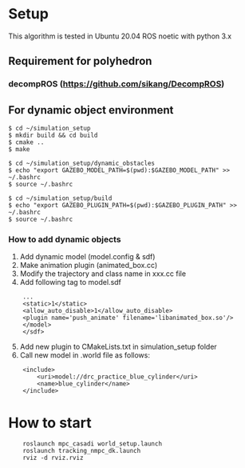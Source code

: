 # Setup
This algorithm is tested in Ubuntu 20.04 ROS noetic with python 3.x

## Requirement for polyhedron
### decompROS (https://github.com/sikang/DecompROS)

## For dynamic object environment

```
$ cd ~/simulation_setup
$ mkdir build && cd build
$ cmake ..
$ make

$ cd ~/simulation_setup/dynamic_obstacles
$ echo "export GAZEBO_MODEL_PATH=$(pwd):$GAZEBO_MODEL_PATH" >> ~/.bashrc
$ source ~/.bashrc

$ cd ~/simulation_setup/build
$ echo "export GAZEBO_PLUGIN_PATH=$(pwd):$GAZEBO_PLUGIN_PATH" >> ~/.bashrc
$ source ~/.bashrc
```

### How to add dynamic objects

1. Add dynamic model (model.config & sdf)
2. Make animation plugin (animated_box.cc)
3. Modify the trajectory and class name in xxx.cc file
4. Add following tag to model.sdf
```
    ...
    <static>1</static>
    <allow_auto_disable>1</allow_auto_disable>
    <plugin name='push_animate' filename='libanimated_box.so'/>
    </model>
    </sdf>
```
5. Add new plugin to CMakeLists.txt in simulation_setup folder
6. Call new model in .world file as follows:

```
    <include>
        <uri>model://drc_practice_blue_cylinder</uri>      
        <name>blue_cylinder</name>
    </include>
```

# How to start
```
    roslaunch mpc_casadi world_setup.launch
    roslaunch tracking_nmpc_dk.launch
    rviz -d rviz.rviz
``` 